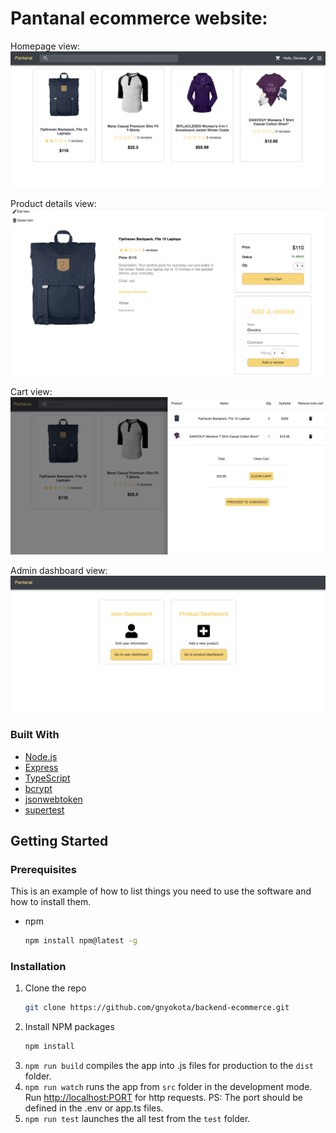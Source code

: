 # Pantanal ecommerce website:

Homepage view:
![screenshot](src/uploads/product.homepage.png)

Product details view:
![screenshot](src/uploads/product.details.png)

Cart view:
![screenshot](src/uploads/cart.png)

Admin dashboard view:
![screenshot](src/uploads/admin.dashboard.png)

### Built With

- [Node.js](https://nodejs.org/en/)
- [Express](https://expressjs.com/)
- [TypeScript](https://www.typescriptlang.org/)
- [bcrypt](https://www.npmjs.com/package/bcrypt)
- [jsonwebtoken](https://www.npmjs.com/package/jsonwebtoken)
- [supertest](https://www.npmjs.com/package/supertest)

<!-- GETTING STARTED -->

## Getting Started

### Prerequisites

This is an example of how to list things you need to use the software and how to install them.

- npm
  ```sh
  npm install npm@latest -g
  ```

### Installation

1. Clone the repo
   ```sh
   git clone https://github.com/gnyokota/backend-ecommerce.git
   ```
2. Install NPM packages
   ```sh
   npm install
   ```
3. `npm run build`
   compiles the app into .js files for production to the `dist` folder.
4. `npm run watch`
   runs the app from `src` folder in the development mode.
   Run [http://localhost:PORT](http://localhost:PORT) for http requests.
   PS: The port should be defined in the .env or app.ts files.
5. `npm run test`
   launches the all test from the `test` folder.
